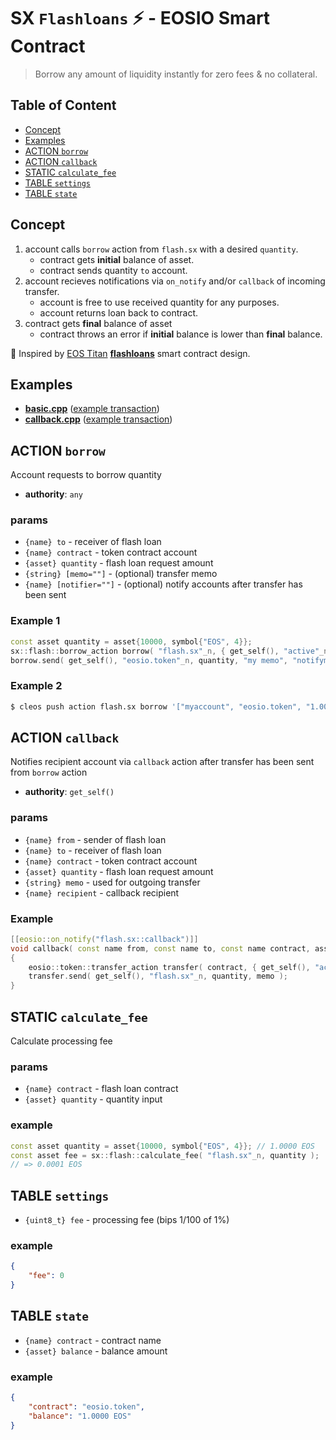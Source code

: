 # SX `Flashloans` ⚡️ - EOSIO Smart Contract

> Borrow any amount of liquidity instantly for zero fees & no collateral.

## Table of Content

- [Concept](#concept)
- [Examples](#examples)
- [ACTION `borrow`](#action-borrow)
- [ACTION `callback`](#action-callback)
- [STATIC `calculate_fee`](#static-calculate_fee)
- [TABLE `settings`](#action-settings)
- [TABLE `state`](#action-state)

## Concept

1. account calls `borrow` action from `flash.sx` with a desired `quantity`.
    - contract gets **initial** balance of asset.
    - contract sends quantity `to` account.
2. account recieves notifications via `on_notify` and/or `callback` of incoming transfer.
    - account is free to use received quantity for any purposes.
    - account returns loan back to contract.
3. contract gets **final** balance of asset
    - contract throws an error if **initial** balance is lower than **final** balance.

🙏 Inspired by [EOS Titan](http://eostitan.com) **[flashloans](https://github.com/CryptoMechanics/flashloans)** smart contract design.

## Examples

- [**basic.cpp**](/examples/basic.sx.cpp) ([example transaction](https://eosq.app/tx/6cf07056153122ea994770ff1205adf10b23597cdeee9f85d34e844e4ede8f4e))
- [**callback.cpp**](/examples/callback.sx.cpp) ([example transaction](https://eosq.app/tx/8c4e0186ed34af344d30b89b55f3e2a93fdef26fde9f9675e33e3ce0fbaf58cc))

## ACTION `borrow`

Account requests to borrow quantity

- **authority**: `any`

### params

- `{name} to` - receiver of flash loan
- `{name} contract` - token contract account
- `{asset} quantity` - flash loan request amount
- `{string} [memo=""]` - (optional) transfer memo
- `{name} [notifier=""]` - (optional) notify accounts after transfer has been sent

### Example 1

```c++
const asset quantity = asset{10000, symbol{"EOS", 4}};
sx::flash::borrow_action borrow( "flash.sx"_n, { get_self(), "active"_n });
borrow.send( get_self(), "eosio.token"_n, quantity, "my memo", "notifyme" );
```

### Example 2

```bash
$ cleos push action flash.sx borrow '["myaccount", "eosio.token", "1.0000 EOS", "my memo", "notifyme"]' -p myaccount
```

## ACTION `callback`

Notifies recipient account via `callback` action after transfer has been sent from `borrow` action

- **authority**: `get_self()`

### params

- `{name} from` - sender of flash loan
- `{name} to` - receiver of flash loan
- `{name} contract` - token contract account
- `{asset} quantity` - flash loan request amount
- `{string} memo` - used for outgoing transfer
- `{name} recipient` - callback recipient

### Example

```c++
[[eosio::on_notify("flash.sx::callback")]]
void callback( const name from, const name to, const name contract, asset quantity, const string memo, const name recipient )
{
    eosio::token::transfer_action transfer( contract, { get_self(), "active"_n });
    transfer.send( get_self(), "flash.sx"_n, quantity, memo );
}
```

## STATIC `calculate_fee`

Calculate processing fee

### params

- `{name} contract` - flash loan contract
- `{asset} quantity` - quantity input

### example

```c++
const asset quantity = asset{10000, symbol{"EOS", 4}}; // 1.0000 EOS
const asset fee = sx::flash::calculate_fee( "flash.sx"_n, quantity );
// => 0.0001 EOS
```

## TABLE `settings`

- `{uint8_t} fee` - processing fee (bips 1/100 of 1%)

### example

```json
{
    "fee": 0
}
```

## TABLE `state`

- `{name} contract` - contract name
- `{asset} balance` - balance amount

### example

```json
{
    "contract": "eosio.token",
    "balance": "1.0000 EOS"
}
```